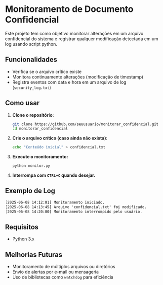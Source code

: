 # Monitoramento de Documento Confidencial

Este projeto tem como objetivo monitorar alterações em um arquivo confidencial do sistema e registrar qualquer modificação detectada em um log usando script python.

## Funcionalidades

- Verifica se o arquivo crítico existe
- Monitora continuamente alterações (modificação de timestamp)
- Registra eventos com data e hora em um arquivo de log (`security_log.txt`)

## Como usar

1. **Clone o repositório:**
   ```bash
   git clone https://github.com/seuusuario/monitorar_confidencial.git
   cd monitorar_confidencial
   ```

2. **Crie o arquivo crítico (caso ainda não exista):**
   ```bash
   echo "Conteúdo inicial" > confidencial.txt
   ```

3. **Execute o monitoramento:**
   ```bash
   python monitor.py
   ```

4. **Interrompa com `CTRL+C` quando desejar.**

## Exemplo de Log
```txt
[2025-06-08 14:12:01] Monitoramento iniciado.
[2025-06-08 14:13:45] Arquivo 'confidencial.txt' foi modificado.
[2025-06-08 14:20:00] Monitoramento interrompido pelo usuário.
```

## Requisitos
- Python 3.x

## Melhorias Futuras
- Monitoramento de múltiplos arquivos ou diretórios
- Envio de alertas por e-mail ou mensageria
- Uso de bibliotecas como `watchdog` para eficiência
